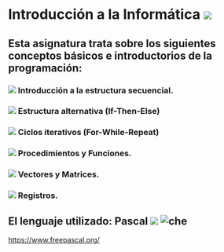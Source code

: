 # Introducción a la Informática <img src="https://img.icons8.com/dusk/50/000000/flow-chart.png"/>  
## Esta asignatura trata sobre los siguientes conceptos básicos e introductorios de la programación:
### <img src="https://img.icons8.com/plumpy/15/000000/sphere.png"/> Introducción a la estructura secuencial.
### <img src="https://img.icons8.com/plumpy/15/000000/sphere.png"/> Estructura alternativa (If-Then-Else)
### <img src="https://img.icons8.com/plumpy/15/000000/sphere.png"/> Ciclos iterativos (For-While-Repeat)
### <img src="https://img.icons8.com/plumpy/15/000000/sphere.png"/> Procedimientos y Funciones.
### <img src="https://img.icons8.com/plumpy/15/000000/sphere.png"/> Vectores y Matrices.
### <img src="https://img.icons8.com/plumpy/15/000000/sphere.png"/> Registros.
## El lenguaje utilizado: Pascal  <img src="https://img.icons8.com/material-two-tone/38/000000/pas.png"/>  ![che](https://user-images.githubusercontent.com/58674979/114293151-2d2bfb00-9a6a-11eb-9469-8e6ca9b81fc6.jpg) 

 

https://www.freepascal.org/
